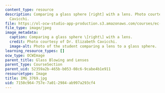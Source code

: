 ```yaml
---
content_type: resource
description: Comparing a glass sphere [right] with a lens. Photo courtesy of Dr. Elizabeth
  Cavicchi.
file: https://ol-ocw-studio-app-production.s3.amazonaws.com/courses/ec-050-recreate-experiments-from-history-inform-the-future-from-the-past-galileo-january-iap-2010/7150c964757e7a012984ab997a293cf4_IMG_3769.jpg
file_type: image/jpeg
image_metadata:
  caption: Comparing a glass sphere \[right\] with a lens.
  credit: Photo courtesy of Dr. Elizabeth Cavicchi.
  image-alt: Photo of the student comparing a lens to a glass sphere.
learning_resource_types: []
ocw_type: OCWImage
parent_title: Glass Blowing and Lenses
parent_type: CourseSection
parent_uid: 52359a2b-465b-b053-08c6-9cabe4b1e911
resourcetype: Image
title: IMG_3769.jpg
uid: 7150c964-757e-7a01-2984-ab997a293cf4
---
```

